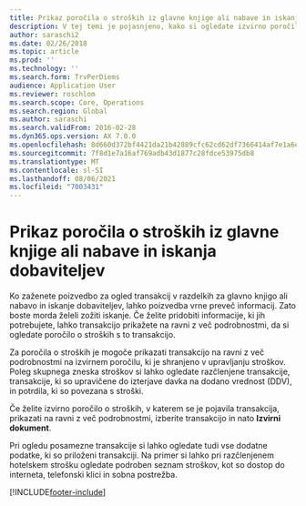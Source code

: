 ```yaml
---
title: Prikaz poročila o stroških iz glavne knjige ali nabave in iskanja dobaviteljev
description: V tej temi je pojasnjeno, kako si ogledate izvirno poročilo o stroških, v katerem se je pojavila transakcija.
author: saraschi2
ms.date: 02/26/2018
ms.topic: article
ms.prod: ''
ms.technology: ''
ms.search.form: TrvPerDiems
audience: Application User
ms.reviewer: roschlom
ms.search.scope: Core, Operations
ms.search.region: Global
ms.author: saraschi
ms.search.validFrom: 2016-02-28
ms.dyn365.ops.version: AX 7.0.0
ms.openlocfilehash: 8d660d372bf4421da21b42889cfc62cd62df7366414af7e1a6efe4747033a29b
ms.sourcegitcommit: 7f8d1e7a16af769adb43d1877c28fdce53975db8
ms.translationtype: MT
ms.contentlocale: sl-SI
ms.lasthandoff: 08/06/2021
ms.locfileid: "7003431"
---
```

# <a name="view-an-expense-report-from-general-ledger-or-procurement-and-sourcing"></a>Prikaz poročila o stroških iz glavne knjige ali nabave in iskanja dobaviteljev

Ko zaženete poizvedbo za ogled transakcij v razdelkih za glavno knjigo ali nabavo in iskanje dobaviteljev, lahko poizvedba vrne preveč informacij. Zato boste morda želeli zožiti iskanje. Če želite pridobiti informacije, ki jih potrebujete, lahko transakcijo prikažete na ravni z več podrobnostmi, da si ogledate poročilo o stroških s to transakcijo.

Za poročila o stroških je mogoče prikazati transakcijo na ravni z več podrobnostmi na izvirnem poročilu, ki je shranjeno v upravljanju stroškov. Poleg skupnega zneska stroškov si lahko ogledate razčlenjene transakcije, transakcije, ki so upravičene do izterjave davka na dodano vrednost (DDV), in potrdila, ki so povezana s stroški.

Če želite izvirno poročilo o stroških, v katerem se je pojavila transakcija, prikazati na ravni z več podrobnostmi, izberite transakcijo in nato **Izvirni dokument**.

Pri ogledu posamezne transakcije si lahko ogledate tudi vse dodatne podatke, ki so priloženi transakciji. Na primer si lahko pri razčlenjenem hotelskem strošku ogledate podroben seznam stroškov, kot so dostop do interneta, telefonski klici in sobna postrežba.


[!INCLUDE[footer-include](../includes/footer-banner.md)]